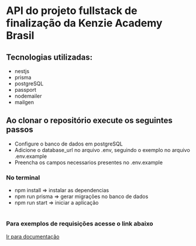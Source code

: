 # API do projeto fullstack de finalização da Kenzie Academy Brasil

## Tecnologias utilizadas:
- nestjs
- prisma
- postgreSQL
- passport
- nodemailer
- mailgen

## Ao clonar o repositório execute os seguintes passos

- Configure o banco de dados em postgreSQL
- Adicione o database_url no arquivo .env, seguindo o exemplo no arquivo .env.example
- Preencha os campos necessarios presentes no .env.example

### No terminal
- npm install => instalar as dependencias
- npm run prisma => gerar migrações no banco de dados
- npm run start => iniciar a aplicação

#

### Para exemplos de requisições acesse o link abaixo
<a href="https://grupo13-t13-felipe.github.io/backend-documentation/" target="_blank">Ir para documentação</a>